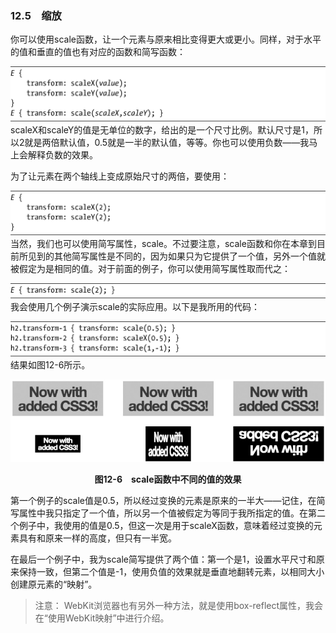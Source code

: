 ### 12.5　缩放

你可以使用scale函数，让一个元素与原来相比变得更大或更小。同样，对于水平的值和垂直的值也有对应的函数和简写函数：

![496.png](../images/496.png)
scaleX和scaleY的值是无单位的数字，给出的是一个尺寸比例。默认尺寸是1，所以2就是两倍默认值，0.5就是一半的默认值，等等。你也可以使用负数——我马上会解释负数的效果。

为了让元素在两个轴线上变成原始尺寸的两倍，要使用：

![497.png](../images/497.png)
当然，我们也可以使用简写属性，scale。不过要注意，scale函数和你在本章到目前所见到的其他简写属性是不同的，因为如果只为它提供了一个值，另外一个值就被假定为是相同的值。对于前面的例子，你可以使用简写属性取而代之：

![498.png](../images/498.png)
我会使用几个例子演示scale的实际应用。以下是我所用的代码：

![499.png](../images/499.png)
结果如图12-6所示。

![500.png](../images/500.png)
<center class="my_markdown"><b class="my_markdown">图12-6　scale函数中不同的值的效果</b></center>

第一个例子的scale值是0.5，所以经过变换的元素是原来的一半大——记住，在简写属性中我只指定了一个值，所以另一个值被假定为等同于我所指定的值。在第二个例子中，我使用的值是0.5，但这一次是用于scaleX函数，意味着经过变换的元素具有和原来一样的高度，但只有一半宽。

在最后一个例子中，我为scale简写提供了两个值：第一个是1，设置水平尺寸和原来保持一致，但第二个值是-1，使用负值的效果就是垂直地翻转元素，以相同大小创建原元素的“映射”。

> 注意：
> WebKit浏览器也有另外一种方法，就是使用box-reflect属性，我会在“使用WebKit映射”中进行介绍。

